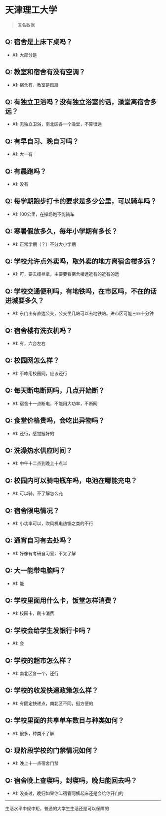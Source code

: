 # 天津理工大学

> 匿名数据

## Q: 宿舍是上床下桌吗？

- A1: 大部分是

## Q: 教室和宿舍有没有空调？

- A1: 宿舍有，教室是风扇

## Q: 有独立卫浴吗？没有独立浴室的话，澡堂离宿舍多远？

- A1: 无独立卫浴，南北区各一个澡堂，不算很远

## Q: 有早自习、晚自习吗？

- A1: 大一有

## Q: 有晨跑吗？

- A1: 没有

## Q: 每学期跑步打卡的要求是多少公里，可以骑车吗？

- A1: 100公里，在操场跑不能骑车

## Q: 寒暑假放多久，每年小学期有多长？

- A1: 正常学期（？）不分大小学期

## Q: 学校允许点外卖吗，取外卖的地方离宿舍楼多远？

- A1: 可，要去栅栏拿，主要要看宿舍楼远近有的近有的远

## Q: 学校交通便利吗，有地铁吗，在市区吗，不在的话进城要多久？

- A1: 东门出有直达公交，公交坐几站可以去地铁站。进市区可能三四十分钟

## Q: 宿舍楼有洗衣机吗？

- A1: 有，六台左右

## Q: 校园网怎么样？

- A1: 不咋用校园网，应该还行

## Q: 每天断电断网吗，几点开始断？

- A1: 宿舍十一点断电，不能用大功率，不断网

## Q: 食堂价格贵吗，会吃出异物吗？

- A1: 还行，感觉挺好的

## Q: 洗澡热水供应时间？

- A1: 中午十二点到晚上十点半

## Q: 校园内可以骑电瓶车吗，电池在哪能充电？

- A1: 可以骑，不了解怎么充

## Q: 宿舍限电情况？

- A1: 小功率可以，吹风机电热锅之类的不行

## Q: 通宵自习有去处吗？

- A1: 好像有考研自习室，不太了解

## Q: 大一能带电脑吗？

- A1: 能

## Q: 学校里面用什么卡，饭堂怎样消费？

- A1: 校园卡，刷卡消费

## Q: 学校会给学生发银行卡吗？

- A1: 会

## Q: 学校的超市怎么样？

- A1: 南北区各一个，还行

## Q: 学校的收发快递政策怎么样？

- A1: 有固定快递点，南北区不同，挺方便的

## Q: 学校里面的共享单车数目与种类如何？

- A1: 很多，种类不了解

## Q: 现阶段学校的门禁情况如何？

- A1: 晚上十一点宿舍门禁

## Q: 宿舍晚上查寝吗，封寝吗，晚归能回去吗？

- A1: 没查过，晚归如果你叫宿管阿姨起床还是会给你开门的

***

生活水平中规中矩，普通的大学生生活还是可以保障的